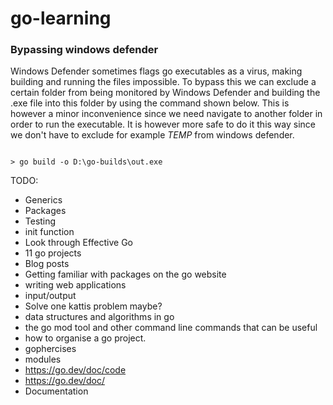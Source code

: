 # go-learning

### Bypassing windows defender

Windows Defender sometimes flags go executables as a virus, making building and running the files impossible. To bypass this we can exclude a certain folder 
from being monitored by Windows Defender and building the .exe file into this folder by using the command shown below. This is however a minor inconvenience since
we need navigate to another folder in order to run the executable. It is however more safe to do it this way since we don't have to exclude for example $TEMP$
from windows defender. 

```console

> go build -o D:\go-builds\out.exe

```


TODO:

- Generics
- Packages
- Testing
- init function
- Look through Effective Go
- 11 go projects
- Blog posts
- Getting familiar with packages on the go website
- writing web applications
- input/output
- Solve one kattis problem maybe?
- data structures and algorithms in go
- the go mod tool and other command line commands that can be useful
- how to organise a go project.
- gophercises
- modules
- https://go.dev/doc/code
- https://go.dev/doc/
- Documentation
